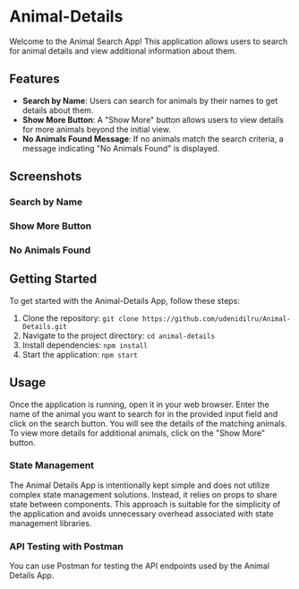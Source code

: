 # Animal-Details

Welcome to the Animal Search App! This application allows users to search for animal details and view additional information about them.

## Features

- **Search by Name**: Users can search for animals by their names to get details about them.
- **Show More Button**: A "Show More" button allows users to view details for more animals beyond the initial view.
- **No Animals Found Message**: If no animals match the search criteria, a message indicating "No Animals Found" is displayed.


## Screenshots

### Search by Name
















### Show More Button




### No Animals Found


## Getting Started

To get started with the Animal-Details App, follow these steps:

1. Clone the repository: `git clone https://github.com/udenidilru/Animal-Details.git`
2. Navigate to the project directory: `cd animal-details`
3. Install dependencies: `npm install`
4. Start the application: `npm start`


## Usage

Once the application is running, open it in your web browser. Enter the name of the animal you want to search for in the provided input field and click on the search button. You will see the details of the matching animals. To view more details for additional animals, click on the "Show More" button.

### State Management

The Animal Details App is intentionally kept simple and does not utilize complex state management solutions. Instead, it relies on props to share state between components. This approach is suitable for the simplicity of the application and avoids unnecessary overhead associated with state management libraries.


### API Testing with Postman

You can use Postman for testing the API endpoints used by the Animal Details App.


